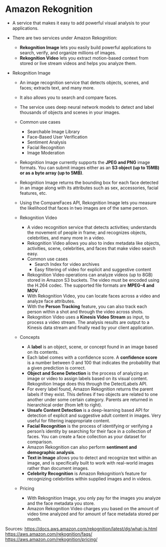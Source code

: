 # Amazon Rekognition

- A service that makes it easy to add powerful visual analysis to your applications.

- There are two services under Amazon Rekognition:

  - **Rekognition Image** lets you easily build powerful applications to search, verify, and organize millions of images. 
  - **Rekognition Video** lets you extract motion-based context from stored or live stream videos and helps you analyze them.

- Rekognition Image

  - An image recognition service that detects objects, scenes, and faces; extracts text, and many more. 
  - It also allows you to search and compare faces.
  - The service uses deep neural network models to detect and label thousands of objects and scenes in your images.
  - Common use cases
    - Searchable Image Library
    - Face-Based User Verification
    - Sentiment Analysis
    - Facial Recognition
    - Image Moderation
  - Rekognition Image currently supports the **JPEG and PNG** image formats. You can submit images either as an **S3 object (up to 15MB) or as a byte array (up to 5MB)**.
  - Rekognition Image returns the bounding box for each face detected in an image along with its attributes such as sex, accessories, facial features, etc.
  - Using the CompareFaces API, Rekognition Image lets you measure the likelihood that faces in two images are of the same person.

  - Rekognition Video
    - A video recognition service that detects activities; understands the  movement of people in frame; and recognizes objects, celebrities, and  many more in a video.
    - Rekognition Video allows you also to index metadata like objects, activities,  scene, celebrities, and faces that make video search easy.
    - Common use cases
      - Search Index for video archives
      - Easy filtering of video for explicit and suggestive content
    - Rekognition Video operations can analyze videos (up to 8GB) stored in Amazon S3  buckets. The video must be encoded using the H.264 codec. The supported  file formats are **MPEG-4 and MOV**. 
    - With Rekognition Video, you can locate faces across a video and analyze face attributes. 
    - With the **Person Tracking** feature, you can also track each person within a shot and through the video across shots.
    - Rekognition Video uses a **Kinesis Video Stream** as input, to process a video stream. The analysis results are output to a Kinesis data stream and finally read by your client application.
  - Concepts
    - A **label** is an object, scene, or concept found in an image based on its contents.
    - Each label comes with a confidence score. A **confidence score** is a number between 0 and 100 that indicates the probability that a given prediction is correct. 
    - **Object and Scene Detection** is the process of analyzing an image or video to assign labels based on its visual content. Rekognition Image does this through the DetectLabels API.
    - For every label found, Amazon Rekognition returns the parent labels if they exist. This defines if two objects are related to one another under  some certain category. Parents are returned in hierarchical order (from  left to right).
    - **Unsafe Content Detection** is a deep-learning based API for detection of explicit and suggestive  adult content in images. Very useful for filtering inappropriate  content.
    - **Facial Recognition** is the process of identifying or verifying a person’s identity by  searching for their face in a collection of faces. You can create a face collection as your dataset for comparison.
    - Amazon Rekognition can also perform **sentiment and demographic analysis**.
    - **Text in Image** allows you to detect and recognize text within an image, and is  specifically built to work with real-world images rather than document  images.
    - **Celebrity Recognition** is Amazon Rekognition’s feature for recognizing celebrities within supplied images and in videos.
  - Pricing
    - With Rekognition Image, you only pay for the images you analyze and the face metadata you store.
    - Amazon Rekognition Video charges you based on the amount of video time  analyzed and for amount of face metadata stored per month.

Sources:
 https://docs.aws.amazon.com/rekognition/latest/dg/what-is.html
 https://aws.amazon.com/rekognition/faqs/
 https://aws.amazon.com/rekognition/pricing/